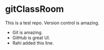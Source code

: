 # gitClassRoom
This is a test repo.
Version control is amazing.
- Git is amazing.
- GitHub is great UI.
- Rahi added this line.

